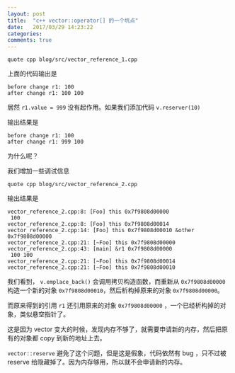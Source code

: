 ```yaml
---
layout: post
title:  "c++ vector::operator[] 的一个坑点"
date:   2017/03/29 14:23:22
categories:
comments: true
---
```



```include
quote cpp blog/src/vector_reference_1.cpp
```

上面的代码输出是

```
before change r1: 100
after change r1: 100 100
```

居然 `r1.value = 999` 没有起作用。如果我们添加代码 `v.reserver(10)`

输出结果是

```
before change r1: 100
after change r1: 999 100
```

为什么呢？

我们增加一些调试信息

```include
quote cpp blog/src/vector_reference_2.cpp
```

输出结果是

```
vector_reference_2.cpp:8: [Foo] this 0x7f9808d00000
 100
vector_reference_2.cpp:8: [Foo] this 0x7f9808d00014
vector_reference_2.cpp:14: [Foo] this 0x7f9808d00010 &other 0x7f9808d00000
vector_reference_2.cpp:21: [~Foo] this 0x7f9808d00000
vector_reference_2.cpp:43: [main] &r1 0x7f9808d00000
 100 100
vector_reference_2.cpp:21: [~Foo] this 0x7f9808d00014
vector_reference_2.cpp:21: [~Foo] this 0x7f9808d00010
```

我们看到， `v.emplace_back()` 会调用拷贝构造函数，而重新从 `0x7f9808d00000`
构造一个新的对象 `0x7f9808d00010`，然后析构掉原来的对象 `0x7f9808d00000`。

而原来得到的引用 `r1` 还引用原来的对象  `0x7f9808d00000` ，一个已经析构掉的对象，类似悬空指针了。

这是因为 vector 变大的时候，发现内存不够了，就需要申请新的内存，然后把原有的对象都 copy 到新的地址上去。

`vector::reserve` 避免了这个问题，但是这是假象，代码依然有 bug ，只不过被 reserve 给隐藏掉了。因为内存够用，所以就不会申请新的内存。
